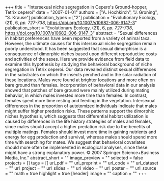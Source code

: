+++
title = "Intersexual niche segregation in Cepero's Ground-hopper, Tetrix ceperoi"
date = "2007-01-01"
authors = ["A. Hochkirch", "J. Groning", "S. Krause"]
publication_types = ["2"]
publication = "Evolutionary Ecology, (21), 6, _pp. 727-738_, https://doi.org/10.1007/s10682-006-9147-3"
publication_short = "Evolutionary Ecology, (21), 6, _pp. 727-738_, https://doi.org/10.1007/s10682-006-9147-3"
abstract = "Sexual differences in habitat preferences have been reported from a variety of animal taxa. However, the ultimate causes for this intersexual niche segregation remain poorly understood. It has been suggested that sexual dimorphism is a consequence of dimorphic niches based upon different reproductive costs and activities of the sexes. Here we provide evidence from field data to examine this hypothesis by studying the behavioral background of niche segregation in Tetrix ceperoi. Our data revealed distinct sexual differences in the substrates on which the insects perched and in the solar radiation of these locations. Males were found at brighter locations and more often on bare ground than females. Incorporation of behavioral data in our analysis showed that patches of bare ground were mainly utilized during mating behavior, in which males invested more time than females. In contrast, females spent more time resting and feeding in the vegetation. Intersexual differences in the proportion of autotomized individuals indicate that males might suffer higher predation risks. These patterns support the dimorphic niches hypothesis, which suggests that differential habitat utilization is caused by differences in the life history strategies of males and females, since males should accept a higher predation risk due to the benefits of multiple matings. Females should invest more time in gaining nutrients and energy for egg production and survival, whereas males should spend more time with searching for mates. We suggest that behavioral covariates should more often be implemented in ecological analyses, since these might have a strong explanatory power. © 2007 Springer Science+Business Media, Inc."
abstract_short = ""
image_preview = ""
selected = false
projects = []
tags = []
url_pdf = ""
url_preprint = ""
url_code = ""
url_dataset = ""
url_project = ""
url_slides = ""
url_video = ""
url_poster = ""
url_source = ""
math = true
highlight = true
[header]
image = ""
caption = ""
+++

